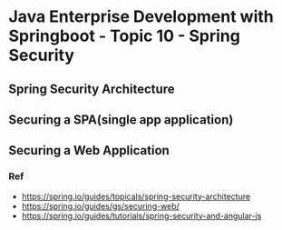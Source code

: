 # Java Enterprise Development with Springboot - Topic 10 - Spring Security

## Spring Security Architecture

## Securing a SPA(single app application)

## Securing a Web Application


### Ref

- https://spring.io/guides/topicals/spring-security-architecture
- https://spring.io/guides/gs/securing-web/
- https://spring.io/guides/tutorials/spring-security-and-angular-js